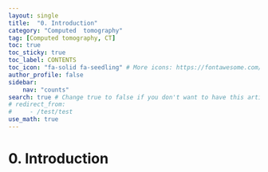 ```yaml
---
layout: single
title:  "0. Introduction"
category: "Computed  tomography"
tag: [Computed tomography, CT]
toc: true
toc_sticky: true
toc_label: CONTENTS
toc_icon: "fa-solid fa-seedling" # More icons: https://fontawesome.com/v6/search?ic=free
author_profile: false
sidebar:
    nav: "counts"
search: true # Change true to false if you don't want to have this article be searched 
# redirect_from:
#     - /test/test
use_math: true
---
```


# 0. Introduction
